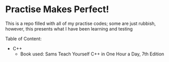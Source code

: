 # Practise Makes Perfect!

This is a repo filled with all of my practise codes; some are just rubbish, however, this presents what I have been learning and testing

Table of Content:
 - C++ 
    - Book used: Sams Teach Yourself C++ in One Hour a Day, 7th Edition
